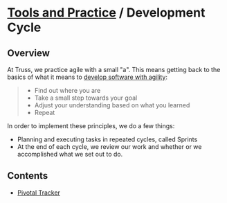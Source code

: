 # [Tools and Practice](../README.md) / Development Cycle

## Overview

At Truss, we practice agile with a small "a". This means getting back to the basics of what it means to [develop software with agility](https://pragdave.me/blog/2014/03/04/time-to-kill-agile.html):

> * Find out where you are
> * Take a small step towards your goal
> * Adjust your understanding based on what you learned
> * Repeat

In order to implement these principles, we do a few things:

* Planning and executing tasks in repeated cycles, called Sprints
* At the end of each cycle, we review our work and whether or we accomplished what we set out to do.

## Contents

* [Pivotal Tracker](./tracker.md)

<!---

* [Sprint Planning](./planning.md)
* [Standup](./standup.md)
* [Demo](./demo.md)
* [Retrospective](./retro.md)

--->
